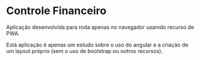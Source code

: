 # Controle Financeiro

Aplicação desenvolvida para roda apenas no navegador usamdo recurso de PWA.

Está aplicação é apenas um estudo sobre o uso do angular e a criação de um layout próprio (sem o uso de bootstrap ou outros recursos).
